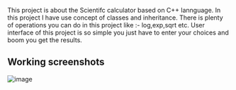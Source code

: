 This project is about the Scientifc calculator based on C++ lannguage.
In this project I have use concept of classes and inheritance.
There is plenty of operations you can do in this project like :- log,exp,sqrt etc.
User interface of this project is so simple 
you just have to enter your choices and boom you get the results.

## Working screenshots

![image](https://user-images.githubusercontent.com/56113766/139575948-c721c2c7-ca23-4c83-8158-1a2ae42ad7fd.png)

